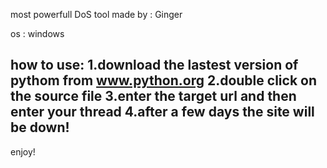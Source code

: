 most powerfull DoS tool
made by : Ginger

os : windows

how to use:
1.download the lastest version of pythom from www.python.org
2.double click on the source file
3.enter the target url and then enter your thread
4.after a few days the site will be down!
------------------------------------------------
enjoy!
